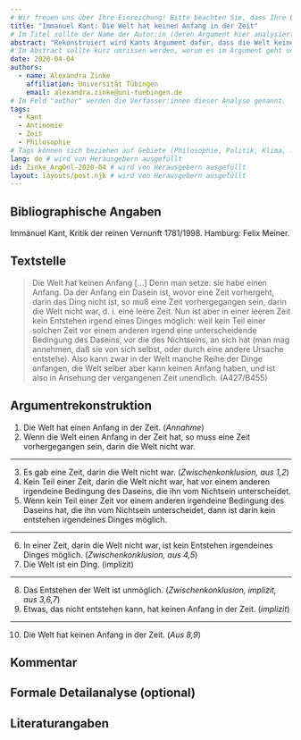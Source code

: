 ```yaml
---
# Wir freuen uns über Ihre Einreichung! Bitte beachten Sie, dass Ihre Einreichung nicht-anonym begutachtet wird und dass sich das Herausgeberteam vorenthält, Einreichungen zurückzuweisen. Mit der Einreichung stimmen Sie der Publikation davon inkl. Ihres Namens und der Email-Adresse auf der Webseite http://www.argumentation.online unter der Creative Commons Lizenz (CC BY-NC, https://creativecommons.org/licenses/by-nc/4.0/) zu.
title: "Immanuel Kant: Die Welt hat keinen Anfang in der Zeit"
# Im Titel sollte der Name der Autor:in (deren Argument hier analysiert wird) und ein Inhaltshinweis stehen, z.B. "René Descartes: Das Traumargument" oder "Platon: Das Euthyphron-Dilemma".
abstract: "Rekonstruiert wird Kants Argument dafür, dass die Welt keinen Anfang in der Zeit hat. Zusammen mit Kants Argument dafür, dass die Welt einen Anfang in der Zeit hat, bildet es die erste Antinomie der reinen Vernunft."
# Im Abstract sollte kurz umrissen werden, worum es im Argument geht und ggf. welche Besonderheiten die vorgetragene Rekonstruktion aufweist (etwa: Analogieargument). Umfang: 100-200 Wörter.
date: 2020-04-04
authors:
  - name: Alexandra Zinke
    affiliation: Universität Tübingen
    email: alexandra.zinke@uni-tuebingen.de
# Im Feld "author" werden die Verfasser:innen dieser Analyse genannt.
tags:
  - Kant
  - Antinomie
  - Zeit
  - Philosophie
# Tags können sich beziehen auf Gebiete (Philosophie, Politik, Klima, ...), Schulstufe (Sek I, Sek II, Uni), Sprache des Originaltextes (Griechisch, Latein, Englisch, Französisch, Deutsch, Spanisch, Italienisch), eingesetzte Rekonstruktionstechniken (informell, formal, Aussagenlogik, Prädikatenlogik, Modallogik, Höherstufige/andere Logik), Autor:in der Originaltexte
lang: de # wird von Herausgebern ausgefüllt
id: Zinke_ArgOnl-2020-04 # wird von Herausgebern ausgefüllt
layout: layouts/post.njk # wird von Herausgebern ausgefüllt
---
```


## Bibliographische Angaben

<!--Bibliographische Angaben zur analysierten Textstelle, falls möglich mit Weblinks-->

Immanuel Kant, Kritik der reinen Vernunft 1781/1998. Hamburg: Felix Meiner.

## Textstelle

<!--Die Textstelle in der Originalsprache und/oder in deutscher Übersetzung. Bitte beachten Sie die Urheberrechte. Tipp: Wenn Sie eine lange, urherebrechtlich geschützte Textstelle zitieren, so können Sie die Sätze nummerieren -- "[1] ... [2] ... [3] ..." -- und im Folgenden auf die einzelnen Sätze explizit verweisen, sodass deutlich wird, dass das Zitat als Beleg der hier vorgestellten Rekonstruktion dient und die Nutzung des urheberrechtlich geschützten Textes in ihrem Umfang durch den besonderen Zweck gerechtfertigt ist.-->

> Die Welt hat keinen Anfang […] Denn man setze: sie habe einen Anfang. Da der Anfang ein Dasein ist, wovor eine Zeit vorhergeht, darin das Ding nicht ist, so muß eine Zeit vorhergegangen sein, darin die Welt nicht war, d. i. eine leere Zeit. Nun ist aber in einer leeren Zeit kein Entstehen irgend eines Dinges möglich: weil kein Teil einer solchen Zeit vor einem anderen irgend eine unterscheidende Bedingung des Daseins, vor die des Nichtseins, an sich hat (man mag annehmen, daß sie von sich selbst, oder durch eine andere Ursache entstehe). Also kann zwar in der Welt manche Reihe der Dinge anfangen, die Welt selber aber kann keinen Anfang haben, und ist also in Ansehung der vergangenen Zeit unendlich. (A427/B455)

## Argumentrekonstruktion

<!--Das Argument wird natürlichsprachlich und in Standardform rekonstruiert. Mehrere alternative Rekonstruktionen des Arguments sind zulässig, sofern diese aufeinander bezogen sind.-->

1. Die Welt hat einen Anfang in der Zeit. (_Annahme_)
2. Wenn die Welt einen Anfang in der Zeit hat, so muss eine Zeit vorhergegangen sein, darin die Welt nicht war.

---

3. Es gab eine Zeit, darin die Welt nicht war. (_Zwischenkonklusion, aus 1,2_)
4. Kein Teil einer Zeit, darin die Welt nicht war, hat vor einem anderen irgendeine Bedingung des Daseins, die ihn vom Nichtsein unterscheidet.
5. Wenn kein Teil einer Zeit vor einem anderen irgendeine Bedingung des Daseins hat, die ihn vom Nichtsein unterscheidet, dann ist darin kein entstehen irgendeines Dinges möglich.

---

6. In einer Zeit, darin die Welt nicht war, ist kein Entstehen irgendeines Dinges möglich. (_Zwischenkonklusion, aus 4,5_)
7. Die Welt ist ein Ding. (implizit)

---

8. Das Entstehen der Welt ist unmöglich. (_Zwischenkonklusion, implizit, aus 3,6,7_)
9. Etwas, das nicht entstehen kann, hat keinen Anfang in der Zeit. (_implizit_)

---

10. Die Welt hat keinen Anfang in der Zeit. (_Aus 8,9_)

## Kommentar

<!--In den Kommentar zur Argumentrekonstruktion gehört zum Beispiel die Einbettung des Arguments in ein Thema oder einen philosophiehistorischen Kontext oder der Hinweis auf problematische Annahmen im Argument, aber keine von der Rekonstruktion losgelöste Beurteilung oder Stellungnahme.-->

## Formale Detailanalyse (optional)

<!--Das Argument oder einzelne (etwa besonders undurchsichtige) Teilschritte können hier formalisiert dargestellt werden.-->

## Literaturangaben

<!--Die für die Rekonstruktion verwendete Literatur kann hier angegeben werden.-->
